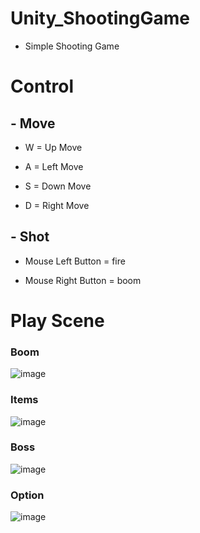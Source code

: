 # Unity_ShootingGame
- Simple Shooting Game
 
# Control
## - Move
- W = Up Move

- A = Left Move

- S = Down Move

- D = Right Move

## - Shot
- Mouse Left Button = fire

- Mouse Right Button = boom

# Play Scene
### Boom

![image](https://github.com/wkdtjdwns/Unity_JumpKing/assets/128266768/54851718-c1ef-4d4e-9670-0d90008160a1)


### Items

![image](https://github.com/wkdtjdwns/Unity_JumpKing/assets/128266768/c0d92eb4-8fcc-40c4-b22e-d2b761905dff)


### Boss

![image](https://github.com/wkdtjdwns/Unity_JumpKing/assets/128266768/f6d6e6cb-d2c8-462b-99c1-8b10351f9870)


### Option

![image](https://github.com/wkdtjdwns/Unity_JumpKing/assets/128266768/85e5455c-d1c7-40ac-bea3-7dbd48bec9ae)
